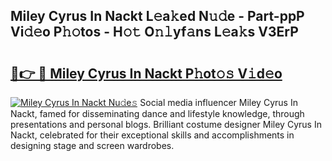 ## Miley Cyrus In Nackt L𝚎a𝚔ed N𝚞𝚍e - Part-ppP Vi𝚍𝚎o P𝚑𝚘tos - H𝚘𝚝 O𝚗𝚕yf𝚊ns L𝚎a𝚔s V3ErP

# <h2><a href="http://kf24f8.oniu.top/?m=Miley+Cyrus+In+Nackt">🔗👉 🔴 Miley Cyrus In Nackt P𝚑ot𝚘𝚜 V𝚒d𝚎o</a></h2>

[![Miley Cyrus In Nackt Nu𝚍e𝚜](https://i.imgur.com/0qMVB7G.gif)](http://kf24f8.oniu.top/?m=Miley+Cyrus+In+Nackt)
Social media influencer Miley Cyrus In Nackt, famed for disseminating dance and lifestyle knowledge, through presentations and personal blogs. Brilliant costume designer Miley Cyrus In Nackt, celebrated for their exceptional skills and accomplishments in designing stage and screen wardrobes.  
